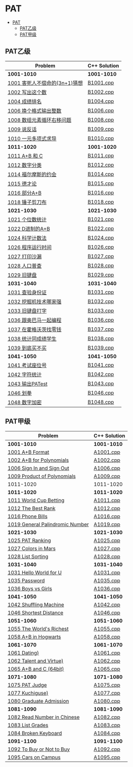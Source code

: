 
# PAT
- [PAT](#pat)
  - [PAT乙级](#pat乙级)
  - [PAT甲级](#pat甲级)
## PAT乙级

Problem|C++ Solution
--|--
**1001-1010**|**1001-1010**
[1001 害死人不偿命的(3n+1)猜想](https://pintia.cn/problem-sets/994805260223102976/exam/problems/994805325918486528)|[B1001.cpp](PAT/basic/1001-1010/cpp/B1001.cpp)
[1002 写出这个数](https://pintia.cn/problem-sets/994805260223102976/exam/problems/994805324509200384)|[B1002.cpp](PAT/basic/1001-1010/cpp/B1002.cpp)
[1004 成绩排名](https://pintia.cn/problem-sets/994805260223102976/exam/problems/994805321640296448)|[B1004.cpp](PAT/basic/1001-1010/cpp/B1004.cpp)
[1006 换个格式输出整数](https://pintia.cn/problem-sets/994805260223102976/exam/problems/994805318855278592)|[B1006.cpp](PAT/basic/1001-1010/cpp/B1006.cpp)
[1008 数组元素循环右移问题](https://pintia.cn/problem-sets/994805260223102976/exam/problems/994805316250615808)|[B1008.cpp](/PAT/basic/1001-1010/cpp/B1008.cpp)
[1009 说反话](https://pintia.cn/problem-sets/994805260223102976/exam/problems/994805314941992960)|[B1009.cpp](/PAT/basic/1001-1010/cpp/B1009.cpp)
[1010 一元多项式求导](https://pintia.cn/problem-sets/994805260223102976/exam/problems/994805313708867584)|[B1010.cpp](/PAT/basic/1001-1010/cpp/B1010.cpp)
**1011-1020**|**1001-1020**
[1011 A+B 和 C](https://pintia.cn/problem-sets/994805260223102976/exam/problems/994805312417021952)|[B1011.cpp](PAT/basic/1011-1020/cpp/B1011.cpp)
[1012 数字分类](https://pintia.cn/problem-sets/994805260223102976/exam/problems/994805311146147840)|[B1012.cpp](PAT/basic/1011-1020/cpp/B1012.cpp)
[1014 福尔摩斯的约会](https://pintia.cn/problem-sets/994805260223102976/exam/problems/994805308755394560)|[B1014.cpp](PAT/basic/1011-1020/cpp/B1014.cpp)
[1015 德才论](https://pintia.cn/problem-sets/994805260223102976/exam/problems/994805307551629312)|[B1015.cpp](PAT/basic/1011-1020/cpp/B1015.cpp)
[1016 部分A+B](https://pintia.cn/problem-sets/994805260223102976/exam/problems/994805306310115328)|[B1016.cpp](PAT/basic/1001-1010/cpp/B1016.cpp)
[1018 锤子剪刀布](https://pintia.cn/problem-sets/994805260223102976/exam/problems/994805304020025344)|[B1018.cpp](PAT/basic/1011-1020/cpp/B1018.cpp)
**1021-1030**|**1021-1030**
[1021 个位数统计](https://pintia.cn/problem-sets/994805260223102976/exam/problems/994805300404535296)|[B1021.cpp](PAT/basic/1021-1030/cpp/B1021.cpp)
[1022 D进制的A+B](https://pintia.cn/problem-sets/994805260223102976/exam/problems/994805299301433344)|[B1022.cpp](PAT/basic/1021-1030/cpp/B1022.cpp)
[1024 科学计数法](https://pintia.cn/problem-sets/994805260223102976/exam/problems/994805297229447168)|[B1024.cpp](PAT/basic/1021-1030/cpp/B1024.cpp)
[1026 程序运行时间](https://pintia.cn/problem-sets/994805260223102976/exam/problems/994805295203598336)|[B1026.cpp](PAT/basic/1021-1030/cpp/B1026.cpp)
[1027 打印沙漏](https://pintia.cn/problem-sets/994805260223102976/exam/problems/994805294251491328)|[B1027.cpp](PAT/basic/1021-1030/cpp/B1027.cpp)
[1028 人口普查](https://pintia.cn/problem-sets/994805260223102976/exam/problems/994805293282607104)|[B1028.cpp](PAT/basic/1021-1030/cpp/B1028.cpp)
[1029 旧键盘](https://pintia.cn/problem-sets/994805260223102976/exam/problems/994805292322111488)|[B1029.cpp](PAT/basic/1021-1030/cpp/B1029.cpp)
**1031-1040**|**1031-1040**
[1031 查验身份证](https://pintia.cn/problem-sets/994805260223102976/exam/problems/994805290334011392)|[B1031.cpp](PAT/basic/1031-1040/cpp/B1031.cpp)
[1032 挖掘机技术哪家强](https://pintia.cn/problem-sets/994805260223102976/exam/problems/994805289432236032)|[B1032.cpp](PAT/basic/1031-1040/cpp/B1032.cpp)
[1033 旧键盘打字](https://pintia.cn/problem-sets/994805260223102976/exam/problems/994805288530460672)|[B1033.cpp](PAT/basic/1031-1040/cpp/B1033.cpp)
[1036 跟奥巴马一起编程](https://pintia.cn/problem-sets/994805260223102976/exam/problems/994805285812551680)|[B1036.cpp](PAT/basic/1031-1040/cpp/B1036.cpp)
[1037 在霍格沃茨找零钱](https://pintia.cn/problem-sets/994805260223102976/exam/problems/994805284923359232)|[B1037.cpp](PAT/basic/1031-1040/cpp/B1037.cpp)
[1038 统计同成绩学生](https://pintia.cn/problem-sets/994805260223102976/exam/problems/994805284092887040)|[B1038.cpp](PAT/basic/1031-1040/cpp/B1038.cpp)
[1039 到底买不买](https://pintia.cn/problem-sets/994805260223102976/exam/problems/994805283241443328)|[B1039.cpp](PAT/basic/1031-1040/cpp/B1039.cpp)
**1041-1050**|**1041-1050**
[1041 考试座位号](https://pintia.cn/problem-sets/994805260223102976/exam/problems/994805281567916032)|[B1041.cpp](PAT/basic/1041-1050/cpp/B1041.cpp)
[1042 字符统计](https://pintia.cn/problem-sets/994805260223102976/exam/problems/994805280817135616)|[B1042.cpp](PAT/basic/1041-1050/cpp/B1042.cpp)
[1043 输出PATest](https://pintia.cn/problem-sets/994805260223102976/exam/problems/994805280074743808)|[B1043.cpp](PAT/basic/1041-1050/cpp/B1043.cpp)
[1046 划拳](https://pintia.cn/problem-sets/994805260223102976/exam/problems/994805277847568384)|[B1046.cpp](PAT/basic/1041-1050/cpp/B1046.cpp)
[1048 数字加密](https://pintia.cn/problem-sets/994805260223102976/exam/problems/994805276438282240)|[B1048.cpp](PAT/basic/1041-1050/cpp/B1048.cpp)


## PAT甲级
Problem|C++ Solution
--|--
**1001-1010**|**1001-1010**
[1001 A+B Format](https://pintia.cn/problem-sets/994805342720868352/exam/problems/994805528788582400)|[A1001.cpp](PAT/advance/1001-1010/cpp/A1001.cpp)
[1002 A+B for Polynomials](https://pintia.cn/problem-sets/994805342720868352/exam/problems/994805526272000000)|[A1002.cpp](PAT/advance/1001-1010/cpp/A1002.cpp)
[1006 Sign In and Sign Out](https://pintia.cn/problem-sets/994805342720868352/exam/problems/994805516654460928)|[A1006.cpp](PAT/advance/1001-1010/cpp/A1006.cpp)
[1009 Product of Polynomials](https://pintia.cn/problem-sets/994805342720868352/exam/problems/994805509540921344)|[A1009.cpp](PAT/advance/1001-1010/cpp/A1009.cpp)
1011-1020|1011-1020
**1011-1020**|**1011-1020**
[1011 World Cup Betting](https://pintia.cn/problem-sets/994805342720868352/exam/problems/994805504927186944)|[A1011.cpp](PAT/advance/1011-1020/cpp/A1011.cpp)
[1012 The Best Rank](https://pintia.cn/problem-sets/994805342720868352/exam/problems/994805502658068480)|[A1012.cpp](PAT/advance/1011-1020/cpp/A1012.cpp)
[1016 Phone Bills](https://pintia.cn/problem-sets/994805342720868352/exam/problems/994805493648703488)|[A1016.cpp](PAT/advance/1011-1020/cpp/A1016.cpp)
[1019 General Palindromic Number](https://pintia.cn/problem-sets/994805342720868352/exam/problems/994805487143337984)|[A1019.cpp](PAT/advance/1011-1020/cpp/A1019.cpp)
**1021-1030**|**1021-1030**
[1025 PAT Ranking](https://pintia.cn/problem-sets/994805342720868352/exam/problems/994805474338127872)|[A1025.cpp](PAT/advance/1021-1030/cpp/A1025.cpp)
[1027 Colors in Mars](https://pintia.cn/problem-sets/994805342720868352/exam/problems/994805470349344768)|[A1027.cpp](PAT/advance/1021-1030/cpp/A1027.cpp)
[1028 List Sorting](https://pintia.cn/problem-sets/994805342720868352/exam/problems/994805468327690240)|[A1028.cpp](PAT/advance/1021-1030/cpp/A1028.cpp)
**1031-1040**|**1031-1040**
[1031 Hello World for U](https://pintia.cn/problem-sets/994805342720868352/exam/problems/994805462535356416)|[A1031.cpp](PAT/advance/1031-1040/cpp/A1031.cpp)
[1035 Password](https://pintia.cn/problem-sets/994805342720868352/exam/problems/994805454989803520)|[A1035.cpp](PAT/advance/1031-1040/cpp/A1035.cpp)
[1036 Boys vs Girls](https://pintia.cn/problem-sets/994805342720868352/exam/problems/994805453203030016)|[A1036.cpp](PAT/advance/1031-1040/cpp/A1036.cpp)
**1041-1050**|**1041-1050**
[1042 Shuffling Machine](https://pintia.cn/problem-sets/994805342720868352/exam/problems/994805442671132672)|[A1042.cpp](PAT/advance/1041-1050/cpp/A1042.cpp)
[1046 Shortest Distance](https://pintia.cn/problem-sets/994805342720868352/exam/problems/994805435700199424)|[A1046.cpp](PAT/advance/1041-1050/cpp/A1046.cpp)
**1051-1060**|**1051-1060**
[1055 The World's Richest](https://pintia.cn/problem-sets/994805342720868352/exam/problems/994805421066272768)|[A1055.cpp](PAT/advance/1051-1060/cpp/A1055.cpp)
[1058 A+B in Hogwarts](https://pintia.cn/problem-sets/994805342720868352/exam/problems/994805416519647232)|[A1058.cpp](PAT/advance/1051-1060/cpp/A1058.cpp)
**1061-1070**|**1061-1070**
[1061 Dating)](https://pintia.cn/problem-sets/994805342720868352/exam/problems/994805411985604608)|[A1061.cpp](PAT/advance/1061-1070/cpp/A1061.cpp)
[1062 Talent and Virtue)](https://pintia.cn/problem-sets/994805342720868352/exam/problems/994805410555346944)|[A1062.cpp](PAT/advance/1061-1070/cpp/A1062.cpp)
[1065 A+B and C (64bit)](https://pintia.cn/problem-sets/994805342720868352/exam/problems/994805406352654336)|[A1065.cpp](PAT/advance/1061-1070/cpp/A1065.cpp)
**1071-1080**|**1071-1080**
[1075 PAT Judge](https://pintia.cn/problem-sets/994805342720868352/exam/problems/994805393241260032)|[A1075.cpp](PAT/advance/1071-1080/cpp/A1075.cpp)
[1077 Kuchiguse)](https://pintia.cn/problem-sets/994805342720868352/exam/problems/994805390896644096)|[A1077.cpp](PAT/advance/1071-1080/cpp/A1077.cpp)
[1080 Graduate Admission](https://pintia.cn/problem-sets/994805342720868352/exam/problems/994805387268571136)|[A1080.cpp](PAT/advance/1071-1080/cpp/A1080.cpp)
**1081-1090**|**1081-1090**
[1082 Read Number in Chinese](https://pintia.cn/problem-sets/994805342720868352/exam/problems/994805385053978624)|[A1082.cpp](PAT/advance/1081-1090/cpp/A1082.cpp)
[1083 List Grades](https://pintia.cn/problem-sets/994805342720868352/exam/problems/994805383929905152)|[A1083.cpp](PAT/advance/1081-1090/cpp/A1083.cpp)
[1084 Broken Keyboard](https://pintia.cn/problem-sets/994805342720868352/exam/problems/994805382902300672)|[A1084.cpp](PAT/advance/1081-1090/cpp/A1084.cpp)
**1091-1100**|**1091-1100**
[1092 To Buy or Not to Buy](https://pintia.cn/problem-sets/994805342720868352/exam/problems/994805374509498368)|[A1092.cpp](PAT/advance/1091-1100/cpp/A1092.cpp)
[1095 Cars on Campus](https://pintia.cn/problem-sets/994805342720868352/exam/problems/994805371602845696)|[A1095.cpp](PAT/advance/1091-1100/cpp/A1095.cpp)
